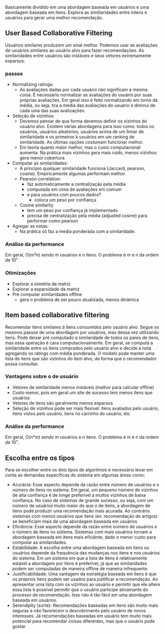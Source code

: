 Basicamente dividido em uma abordagem baseada em usuários e uma abordagem baseada em itens. Explora as similiaridades entre intens e usuários para gerar uma melhor recomendação.

## User Based Collaborative Filtering
Usuários similares produzem um sinal melhor. Podemos usar as avaliações de usuários similares ao usuário alvo para fazer recomendações. As similaridades entre usuários são instáveis e seus vetores extremamente esparsos.
### passos
- Normalizing ratings:
	- As avaliações dadas por cada usuário não significam a mesma coisa. É necessário normalizar as avaliações do usuário por suas próprias avaliações. Em geral isso é feito normalizando em torno da média, ou seja, tira a média das avaliações do usuário e diminui de cada uma das suas avalizações.
- Seleção de vizinhos:
	- Devemos pensar de que forma devemos definir os vizinhos do usuário alvo. Existem várias abordagens para isso como: todos os usuários, usuários aleatórios, usuários acima de um limiar de similaridade e os primeiros k usuários em um ranking de similaridade. As últimas opções costumam funcionar melhor.
	- Em teoria quanto maior melhor, mas o custo computacional aumenta. Na prática mais vizinhos gera mais ruído, menos vizinhos gera menor cobertura.
- Computar as similaridades:
	- A princípio qualquer similaridade funciona (Jaccard, pearson, cosine). Empiricamente algumas performam melhor.
	- Pearson correlation:
		- faz automaticamente a centralização pela média
		- computada em cima de avaliações em comum
		- e para usuários com poucos dados?
			- coloca um peso por confiança
	- Cosine similarity
		- tem um peso por confiança já implementado
		- precisa de centralização pela média (adjusted cosine) para performar como pearson
- Agregar as notas:
	- Na prática só faz a media ponderada com a similaridade.

### Análise da performance
Em geral, O(m²n) sendo m usuários e n itens. O problema é m e n da ordem de 10⁷

### Otimizações
- Explorar a simetria da matriz
- Explorar a esparsidade da matriz
- Pre computar similaridades offline
	- gera o problema de ser pouco atualizada, menos dinâmica

## Item based collaborative filtering
Recomendar itens similares à itens consumidos pelo usuário alvo. Segue os mesmos passos de uma abordagem por usuários, mas dessa vez utilizando itens. Pode deixar pré computado a similaridade de todos os pares de itens, mas essa operação é cara computacionalmente. Em geral, se computa a similaridade entre os itens comprados pelo usuário alvo e decide a nota agregando os ratings com média ponderada. O modelo pode manter uma lista de itens que são vizinhos do item alvo, de forma que o recomendador possa consultar.

### Vantagens sobre o de usuário
- Vetores de similaridade menos instáveis (melhor para calcular offline)
- Custo menor, pois em geral um site de sucesso tem menos itens que usuários
- Vetores de itens são geralmente menos esparsos
- Seleção de vizinhos pode ser mais flexivel: itens avaliados pelo usuário, itens vistos pelo usuário, itens no carrinho do usuário, etc

### Análise da performance
Em geral, O(n²m) sendo m usuários e n itens. O problema é m e n da ordem de 10⁷.

## Escolha entre os tipos
Para se escolher entre os dois tipos de algoritmos é necessário levar em conta as demandas específicas do sistema em algumas áreas como:
- Acurácia: Esse aspecto depende da razão entre número de usuários e o número de itens no sistema. Em geral, um pequeno número de vizinhos de alta confiança é de longe preferível a muitos vizinhos de baixa confiança. No caso de sistemas de grande sucesso, ou seja, com um número de usuários muito maior do que o de itens, a abordagem de itens pode produzir uma recomendação mais acurada. Ao contrário sistemas com menos usuários que itens (ex: recomendação de artigos) se beneficiam mais de uma abordagem baseada em usuários
- Eficiência: Esse aspecto depende da razão entre número de usuários e o número de itens no sistema. Sistemas com mais usuários tornam a abordagem baseada em itens mais eficiênte, dado o menor custo para computar as similaridades.
- Estabilidade: A escolha entre uma abordagem baseada em itens ou usuários depende da frequência das mudanças nos itens e nos usuários do sistema. Em um sistema em que a lista de itens é relativamente estável a abordagem por itens é preferível, já que as similaridades podem ser computadas de maneira offline de maneira infrequente.
- Justificabilidade: Uma vantagem da estratégia baseada em itens é que os próprios itens podem ser usados para justificar a recomendação. Ao apresentar uma lista com os vizinhos ao usuário e permitir que ele altere essa lista é possível permitir que o usuário participe ativamante do processo de recomendação. Isso não é tão fácil em uma abordagem baseada em usuários.
- Serendipity (sorte): Recomendações baseadas em itens são muito mais seguras e não favorecem o descobrimento pelo usuário de novos interesses. Já recomendações baseadas em usuário tem muito mais potencial para recomendar coisas diferentes, mas que o usuário pode gostar.